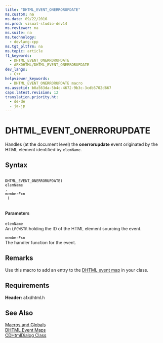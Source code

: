 ```yaml
---
title: "DHTML_EVENT_ONERRORUPDATE"
ms.custom: na
ms.date: 09/22/2016
ms.prod: visual-studio-dev14
ms.reviewer: na
ms.suite: na
ms.technology: 
  - devlang-cpp
ms.tgt_pltfrm: na
ms.topic: article
f1_keywords: 
  - DHTML_EVENT_ONERRORUPDATE
  - AFXDHTML/DHTML_EVENT_ONERRORUPDATE
dev_langs: 
  - C++
helpviewer_keywords: 
  - DHTML_EVENT_ONERRORUPDATE macro
ms.assetid: b0a563da-5b4c-4672-9b3c-3cdb5702d667
caps.latest.revision: 12
translation.priority.ht: 
  - de-de
  - ja-jp
---
```

# DHTML_EVENT_ONERRORUPDATE
Handles (at the document level) the **onerrorupdate** event originated by the HTML element identified by `elemName`.  
  
## Syntax  
  
```  
  
DHTML_EVENT_ONERRORUPDATE(  
elemName  
,   
memberFxn  
 )  
  
```  
  
#### Parameters  
 `elemName`  
 An `LPCWSTR` holding the ID of the HTML element sourcing the event.  
  
 `memberFxn`  
 The handler function for the event.  
  
## Remarks  
 Use this macro to add an entry to the [DHTML event map](../vs140/begin_dhtml_event_map_inline.md) in your class.  
  
## Requirements  
 **Header:** afxdhtml.h  
  
## See Also  
 [Macros and Globals](../vs140/mfc-macros-and-globals.md)   
 [DHTML Event Maps](../vs140/dhtml-event-maps.md)   
 [CDHtmlDialog Class](../vs140/cdhtmldialog-class.md)